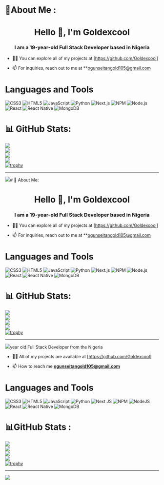 # 💫About Me :
<h1 align="center">Hello 🙏, I'm Goldexcool</h1>
<h3 align="center">I am a 19-year-old Full Stack Developer based in Nigeria</h3>

- 👨‍💻 You can explore all of my projects at [https://github.com/Goldexcool]

- 📫 For inquiries, reach out to me at **ogunseitangold105@gmail.com

# Languages and Tools
![CSS3](https://img.shields.io/badge/css3-%231572B6.svg?style=for-the-badge&logo=css3&logoColor=white) ![HTML5](https://img.shields.io/badge/html5-%23E34F26.svg?style=for-the-badge&logo=html5&logoColor=white) ![JavaScript](https://img.shields.io/badge/javascript-%23323330.svg?style=for-the-badge&logo=javascript&logoColor=%23F7DF1E) ![Python](https://img.shields.io/badge/python-3670A0?style=for-the-badge&logo=python&logoColor=ffdd54) ![Next.js](https://img.shields.io/badge/Next-black?style=for-the-badge&logo=next.js&logoColor=white) ![NPM](https://img.shields.io/badge/NPM-%23000000.svg?style=for-the-badge&logo=npm&logoColor=white) ![Node.js](https://img.shields.io/badge/node.js-6DA55F?style=for-the-badge&logo=node.js&logoColor=white) ![React](https://img.shields.io/badge/react-%2320232a.svg?style=for-the-badge&logo=react&logoColor=%2361DAFB) ![React Native](https://img.shields.io/badge/react_native-%2320232a.svg?style=for-the-badge&logo=react&logoColor=%2361DAFB) ![MongoDB](https://img.shields.io/badge/MongoDB-%234ea94b.svg?style=for-the-badge&logo=mongodb&logoColor=white)

# 📊 GitHub Stats:
![](https://github-readme-stats.vercel.app/api?username=Goldexcool&theme=vision-friendly-dark&hide_border=false&include_all_commits=false&count_private=false)<br/>
![](https://github-readme-streak-stats.herokuapp.com/?user=Goldexcool&theme=vision-friendly-dark&hide_border=false)<br/>
![](https://github-readme-stats.vercel.app/api/top-langs/?username=Goldexcool&theme=vision-friendly-dark&hide_border=false&include_all_commits=false&count_private=false&layout=compact)<br/>
![](https://github-profile-summary-cards.vercel.app/api/cards/profile-details?username=Goldexcool&theme=github_dark)<br/>
[![trophy](https://github-profile-trophy.vercel.app/?username=Goldexcool&theme=onedark)](https://github.com/ryo-ma/github-profile-trophy)

---
[![](https://visitcount.itsvg.in/api?id=Goldexcool&icon=0&color=0)](https://visitcount.itsvg.in)# 💫 About Me:
<h1 align="center">Hello 🙏, I'm Goldexcool</h1>
<h3 align="center">I am a 19-year-old Full Stack Developer based in Nigeria</h3>

- 👨‍💻 You can explore all of my projects at [https://github.com/Goldexcool]

- 📫 For inquiries, reach out to me at **ogunseitangold105@gmail.com

# Languages and Tools
![CSS3](https://img.shields.io/badge/css3-%231572B6.svg?style=for-the-badge&logo=css3&logoColor=white) ![HTML5](https://img.shields.io/badge/html5-%23E34F26.svg?style=for-the-badge&logo=html5&logoColor=white) ![JavaScript](https://img.shields.io/badge/javascript-%23323330.svg?style=for-the-badge&logo=javascript&logoColor=%23F7DF1E) ![Python](https://img.shields.io/badge/python-3670A0?style=for-the-badge&logo=python&logoColor=ffdd54) ![Next.js](https://img.shields.io/badge/Next-black?style=for-the-badge&logo=next.js&logoColor=white) ![NPM](https://img.shields.io/badge/NPM-%23000000.svg?style=for-the-badge&logo=npm&logoColor=white) ![Node.js](https://img.shields.io/badge/node.js-6DA55F?style=for-the-badge&logo=node.js&logoColor=white) ![React](https://img.shields.io/badge/react-%2320232a.svg?style=for-the-badge&logo=react&logoColor=%2361DAFB) ![React Native](https://img.shields.io/badge/react_native-%2320232a.svg?style=for-the-badge&logo=react&logoColor=%2361DAFB) ![MongoDB](https://img.shields.io/badge/MongoDB-%234ea94b.svg?style=for-the-badge&logo=mongodb&logoColor=white)

# 📊 GitHub Stats:
![](https://github-readme-stats.vercel.app/api?username=Goldexcool&theme=vision-friendly-dark&hide_border=false&include_all_commits=false&count_private=false)<br/>
![](https://github-readme-streak-stats.herokuapp.com/?user=Goldexcool&theme=vision-friendly-dark&hide_border=false)<br/>
![](https://github-readme-stats.vercel.app/api/top-langs/?username=Goldexcool&theme=vision-friendly-dark&hide_border=false&include_all_commits=false&count_private=false&layout=compact)<br/>
![](https://github-profile-summary-cards.vercel.app/api/cards/profile-details?username=Goldexcool&theme=github_dark)<br/>
[![trophy](https://github-profile-trophy.vercel.app/?username=Goldexcool&theme=onedark)](https://github.com/ryo-ma/github-profile-trophy)

---
[![](https://visitcount.itsvg.in/api?id=Goldexcool&icon=0&color=0)](https://visitcount.itsvg.in)year old Full Stack Developer from the Nigeria</h3>

- 👨‍💻 All of my projects are available at [https://github.com/Goldexcool]

- 📫 How to reach me **ogunseitangold105@gmail.com**

# Languages and Tools
![CSS3](https://img.shields.io/badge/css3-%231572B6.svg?style=for-the-badge&logo=css3&logoColor=white)  ![HTML5](https://img.shields.io/badge/html5-%23E34F26.svg?style=for-the-badge&logo=html5&logoColor=white) ![JavaScript](https://img.shields.io/badge/javascript-%23323330.svg?style=for-the-badge&logo=javascript&logoColor=%23F7DF1E) ![Python](https://img.shields.io/badge/python-3670A0?style=for-the-badge&logo=python&logoColor=ffdd54) ![Next JS](https://img.shields.io/badge/Next-black?style=for-the-badge&logo=next.js&logoColor=white) ![NPM](https://img.shields.io/badge/NPM-%23000000.svg?style=for-the-badge&logo=npm&logoColor=white) ![NodeJS](https://img.shields.io/badge/node.js-6DA55F?style=for-the-badge&logo=node.js&logoColor=white) ![React](https://img.shields.io/badge/react-%2320232a.svg?style=for-the-badge&logo=react&logoColor=%2361DAFB) ![React Native](https://img.shields.io/badge/react_native-%2320232a.svg?style=for-the-badge&logo=react&logoColor=%2361DAFB) ![MongoDB](https://img.shields.io/badge/MongoDB-%234ea94b.svg?style=for-the-badge&logo=mongodb&logoColor=white)

# 📊GitHub Stats :
![](https://github-readme-stats.vercel.app/api?username=Goldexcool&theme=vision-friendly-dark&hide_border=false&include_all_commits=false&count_private=false)<br/>
![](https://github-readme-streak-stats.herokuapp.com/?user=Goldexcool&theme=vision-friendly-dark&hide_border=false)<br/>
![](https://github-readme-stats.vercel.app/api/top-langs/?username=Goldexcool&theme=vision-friendly-dark&hide_border=false&include_all_commits=false&count_private=false&layout=compact)<br/>
![](https://github-profile-summary-cards.vercel.app/api/cards/profile-details?username=Goldexcool&theme=github_dark)<br/>
[![trophy](https://github-profile-trophy.vercel.app/?username=Goldexcool&theme=onedark)](https://github.com/ryo-ma/github-profile-trophy)

---
[![](https://visitcount.itsvg.in/api?id=Goldexcool&icon=0&color=0)](https://visitcount.itsvg.in)
